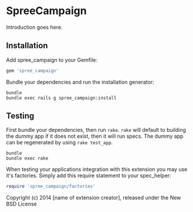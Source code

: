 SpreeCampaign
=============

Introduction goes here.

Installation
------------

Add spree_campaign to your Gemfile:

```ruby
gem 'spree_campaign'
```

Bundle your dependencies and run the installation generator:

```shell
bundle
bundle exec rails g spree_campaign:install
```

Testing
-------

First bundle your dependencies, then run `rake`. `rake` will default to building the dummy app if it does not exist, then it will run specs. The dummy app can be regenerated by using `rake test_app`.

```shell
bundle
bundle exec rake
```

When testing your applications integration with this extension you may use it's factories.
Simply add this require statement to your spec_helper:

```ruby
require 'spree_campaign/factories'
```

Copyright (c) 2014 [name of extension creator], released under the New BSD License
